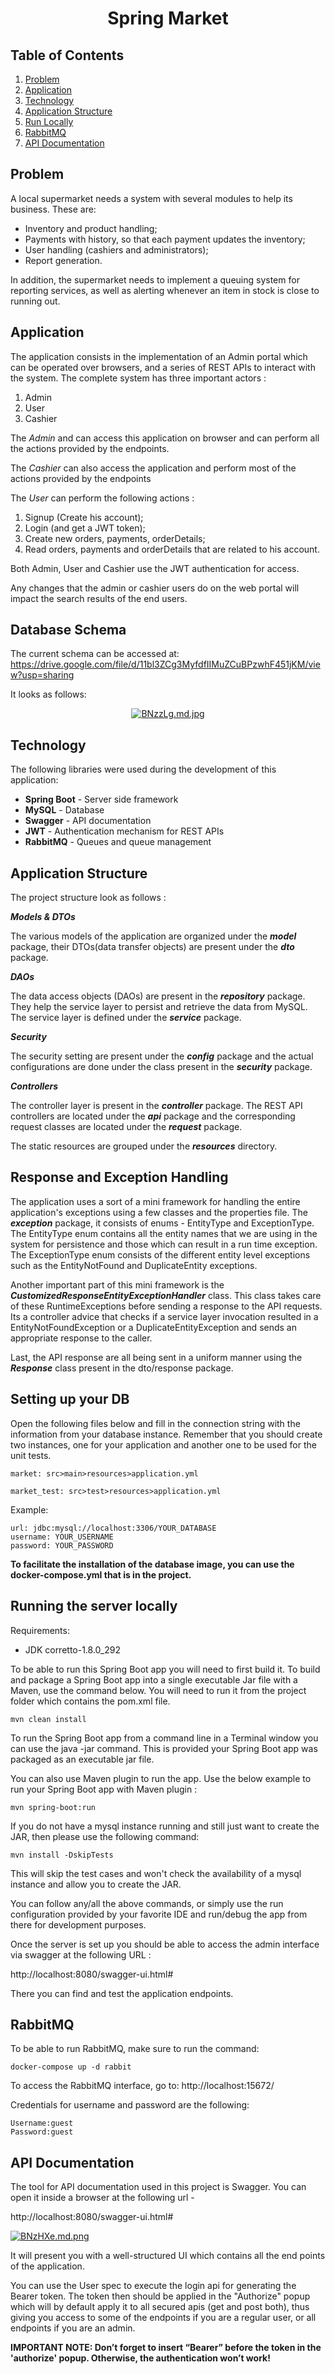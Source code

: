 <h1 align="center">
  Spring Market
</h1>

## Table of Contents ##
1. [Problem](#Problem)
2. [Application](#Application)
3. [Technology](#Technology)
4. [Application Structure](#Application-Structure)
5. [Run Locally](#Running-the-server-locally)
6. [RabbitMQ](#RabbitMQ)
7. [API Documentation](#API-Documentation)


## Problem ##
A local supermarket needs a system with several modules to help its business. These are:
- Inventory and product handling;
- Payments with history, so that each payment updates the inventory;
- User handling (cashiers and administrators);
- Report generation.

In addition, the supermarket needs to implement a queuing system for reporting services, as well as alerting whenever an item in stock is close to running out.

## Application ##

The application consists in the implementation of an Admin portal which can be operated over browsers, and a series of REST APIs to interact with the system. The complete system has three important actors :

1. Admin
2. User
3. Cashier

The _Admin_ and can access this application on browser and can perform all the actions provided by the endpoints.

The _Cashier_ can also access the application and perform most of the actions provided by the endpoints

The _User_ can perform the following actions :

1. Signup (Create his account);
2. Login (and get a JWT token);
3. Create new orders, payments, orderDetails;
4. Read orders, payments and orderDetails that are related to his account.


Both Admin, User and Cashier use the JWT authentication for access.

Any changes that the admin or cashier users do on the web portal will impact the search results of the end users.

## Database Schema ##
The current schema can be accessed at: https://drive.google.com/file/d/11bl3ZCg3MyfdfIIMuZCuBPzwhF451jKM/view?usp=sharing

It looks as follows:

<p align="center">
    <a href="https://freeimage.host/i/BNzzLg"><img src="https://iili.io/BNzzLg.md.jpg" alt="BNzzLg.md.jpg" border="0"></a>
</p>

## Technology ##
The following libraries were used during the development of this application:

- **Spring Boot** - Server side framework
- **MySQL** - Database
- **Swagger** - API documentation
- **JWT** - Authentication mechanism for REST APIs
- **RabbitMQ** - Queues and queue management

## Application Structure ##
The project structure look as follows :

**_Models & DTOs_**

The various models of the application are organized under the **_model_** package, their DTOs(data transfer objects) are present under the **_dto_** package.

**_DAOs_**

The data access objects (DAOs) are present in the **_repository_** package. They help the service layer to persist and retrieve the data from MySQL. The service layer is defined under the **_service_** package.

**_Security_**

The security setting are present under the **_config_** package and the actual configurations are done under the class present in the **_security_** package.

**_Controllers_**

The controller layer is present in the **_controller_** package. The REST API controllers are located under the **_api_** package and the corresponding request classes are located under the **_request_** package.

The static resources are grouped under the **_resources_** directory.

## Response and Exception Handling ##
The application uses a sort of a mini framework for handling the entire application's exceptions using a few classes and the properties file. The **_exception_** package, it consists of  enums - EntityType and ExceptionType. The EntityType enum contains all the entity names that we are using in the system for persistence and those which can result in a run time exception. The ExceptionType enum consists of the different entity level exceptions such as the EntityNotFound and DuplicateEntity exceptions.

Another important part of this mini framework is the **_CustomizedResponseEntityExceptionHandler_** class. This class takes care of these RuntimeExceptions before sending a response to the API requests. Its a controller advice that checks if a service layer invocation resulted in a EntityNotFoundException or a DuplicateEntityException and sends an appropriate response to the caller.

Last, the API response are all being sent in a uniform manner using the **_Response_** class present in the dto/response package.

## Setting up your DB ##
Open the following files below and fill in the connection string with the information from your database instance. Remember that you should create two instances, one for your application and another one to be used for the unit tests.

```
market: src>main>resources>application.yml
```

```
market_test: src>test>resources>application.yml
```

Example:
```
url: jdbc:mysql://localhost:3306/YOUR_DATABASE
username: YOUR_USERNAME
password: YOUR_PASSWORD
```

**To facilitate the installation of the database image, you can use the docker-compose.yml that is in the project.**

## Running the server locally ##
Requirements:

- JDK corretto-1.8.0_292

To be able to run this Spring Boot app you will need to first build it. To build and package a Spring Boot app into a single executable Jar file with a Maven, use the command below. You will need to run it from the project folder which contains the pom.xml file.

```
mvn clean install
```

To run the Spring Boot app from a command line in a Terminal window you can use the java -jar command. This is provided your Spring Boot app was packaged as an executable jar file.

You can also use Maven plugin to run the app. Use the below example to run your Spring Boot app with Maven plugin :

```
mvn spring-boot:run
```

If you do not have a mysql instance running and still just want to create the JAR, then please use the following command:

```
mvn install -DskipTests
```

This will skip the test cases and won't check the availability of a mysql instance and allow you to create the JAR.

You can follow any/all the above commands, or simply use the run configuration provided by your favorite IDE and run/debug the app from there for development purposes.

Once the server is set up you should be able to access the admin interface via swagger at the following URL :


http://localhost:8080/swagger-ui.html#

There you can find and test the application endpoints.


## RabbitMQ ##
To be able to run RabbitMQ, make sure to run the command:

```
docker-compose up -d rabbit
```

To access the RabbitMQ interface, go to: http://localhost:15672/

Credentials for username and password are the following:

```
Username:guest
Password:guest
```

## API Documentation ##
The tool for API documentation used in this project is Swagger. You can open it inside a browser at the following url -

http://localhost:8080/swagger-ui.html#

<p align="center">

<a href="https://freeimage.host/i/BNzHXe"><img src="https://iili.io/BNzHXe.md.png" alt="BNzHXe.md.png" border="0"></a>

</p>

It will present you with a well-structured UI which contains all the end points of the application.

You can use the User spec to execute the login api for generating the Bearer token. The token then should be applied in the "Authorize" popup which will by default apply it to all secured apis (get and post both), thus giving you access to some of the endpoints if you are a regular user, or all endpoints if you are an admin.

**IMPORTANT NOTE: Don’t forget to insert “Bearer” before the token in the 'authorize' popup. Otherwise, the authentication won’t work!**
